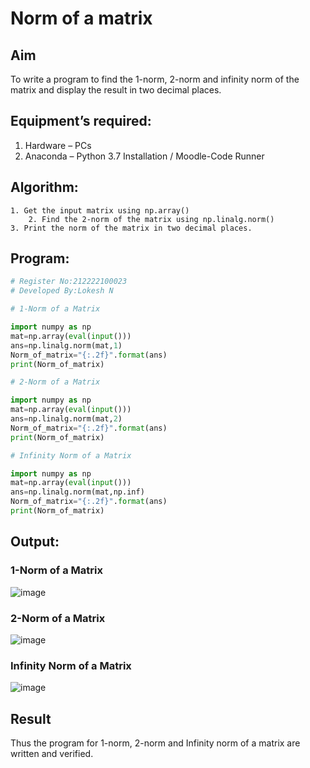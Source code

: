 # Norm of a matrix
## Aim
To write a program to find the 1-norm, 2-norm and infinity norm of the matrix and display the result in two decimal places.
## Equipment’s required:
1.	Hardware – PCs
2.	Anaconda – Python 3.7 Installation / Moodle-Code Runner
## Algorithm:
	1. Get the input matrix using np.array()   
        2. Find the 2-norm of the matrix using np.linalg.norm()
	3. Print the norm of the matrix in two decimal places.
## Program:
```Python
# Register No:212222100023
# Developed By:Lokesh N

# 1-Norm of a Matrix

import numpy as np
mat=np.array(eval(input()))
ans=np.linalg.norm(mat,1)
Norm_of_matrix="{:.2f}".format(ans)
print(Norm_of_matrix)

# 2-Norm of a Matrix

import numpy as np
mat=np.array(eval(input()))
ans=np.linalg.norm(mat,2)
Norm_of_matrix="{:.2f}".format(ans)
print(Norm_of_matrix)

# Infinity Norm of a Matrix

import numpy as np
mat=np.array(eval(input()))
ans=np.linalg.norm(mat,np.inf)
Norm_of_matrix="{:.2f}".format(ans)
print(Norm_of_matrix)

```
## Output:
### 1-Norm of a Matrix
![image](https://github.com/lokeshnarayanan/Norm-of-a-matrix/assets/119393019/955f835e-1e97-469b-ad89-0a7fa766b1f9)

### 2-Norm of a Matrix
![image](https://github.com/lokeshnarayanan/Norm-of-a-matrix/assets/119393019/9287d6da-8e93-4795-b53b-76780e4426d0)

### Infinity Norm of a Matrix
![image](https://github.com/lokeshnarayanan/Norm-of-a-matrix/assets/119393019/f9497611-8ca0-4493-89f7-2481420fa2a8)

## Result
Thus the program for 1-norm, 2-norm and Infinity norm of a matrix are written and verified.
